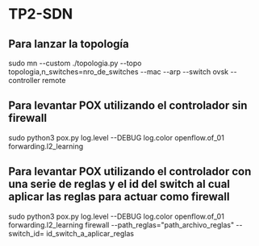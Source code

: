 # TP2-SDN

## Para lanzar la topología

sudo mn --custom ./topologia.py --topo topologia,n_switches=nro_de_switches --mac --arp --switch ovsk --controller remote

## Para levantar POX utilizando el controlador sin firewall

sudo python3 pox.py log.level --DEBUG log.color openflow.of_01 forwarding.l2_learning

## Para levantar POX utilizando el controlador con una serie de reglas y el id del switch al cual aplicar las reglas para actuar como firewall

sudo python3 pox.py log.level --DEBUG log.color openflow.of_01 forwarding.l2_learning firewall --path_reglas="path_archivo_reglas" --switch_id= id_switch_a_aplicar_reglas


